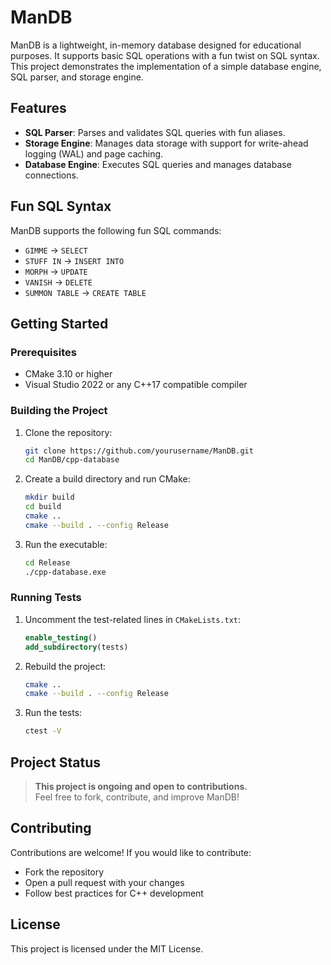 # ManDB

ManDB is a lightweight, in-memory database designed for educational purposes. It supports basic SQL operations with a fun twist on SQL syntax. This project demonstrates the implementation of a simple database engine, SQL parser, and storage engine.

## Features

- **SQL Parser**: Parses and validates SQL queries with fun aliases.
- **Storage Engine**: Manages data storage with support for write-ahead logging (WAL) and page caching.
- **Database Engine**: Executes SQL queries and manages database connections.

## Fun SQL Syntax

ManDB supports the following fun SQL commands:

- `GIMME` → `SELECT`
- `STUFF IN` → `INSERT INTO`
- `MORPH` → `UPDATE`
- `VANISH` → `DELETE`
- `SUMMON TABLE` → `CREATE TABLE`

## Getting Started

### Prerequisites

- CMake 3.10 or higher
- Visual Studio 2022 or any C++17 compatible compiler

### Building the Project

1. Clone the repository:
   ```sh
   git clone https://github.com/yourusername/ManDB.git
   cd ManDB/cpp-database
   ```

2. Create a build directory and run CMake:
   ```sh
   mkdir build
   cd build
   cmake ..
   cmake --build . --config Release
   ```

3. Run the executable:
   ```sh
   cd Release
   ./cpp-database.exe
   ```

### Running Tests

1. Uncomment the test-related lines in `CMakeLists.txt`:
   ```cmake
   enable_testing()
   add_subdirectory(tests)
   ```

2. Rebuild the project:
   ```sh
   cmake ..
   cmake --build . --config Release
   ```

3. Run the tests:
   ```sh
   ctest -V
   ```

## Project Status

> **This project is ongoing and open to contributions.**  
> Feel free to fork, contribute, and improve ManDB!  

## Contributing

Contributions are welcome! If you would like to contribute:
- Fork the repository
- Open a pull request with your changes
- Follow best practices for C++ development

## License

This project is licensed under the MIT License.

